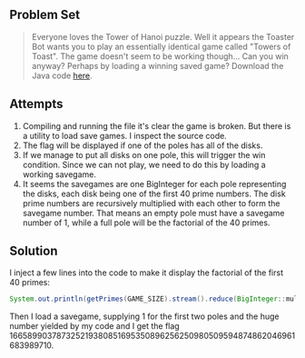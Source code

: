 ## **Problem Set**

> Everyone loves the Tower of Hanoi puzzle. Well it appears the Toaster Bot wants you to play an essentially identical game called "Towers of Toast". The game doesn't seem to be working though... Can you win anyway? Perhaps by loading a winning saved game? Download the Java code [here](https://picoctf.com/problem-static/reversing/towers-of-toast/Main.java). 

## **Attempts**

1. Compiling and running the file it's clear the game is broken. But there is a utility to load save games. I inspect the source code.
2. The flag will be displayed if one of the poles has all of the disks.
3. If we manage to put all disks on one pole, this will trigger the win condition. Since we can not play, we need to do this by loading a working savegame.
4. It seems the savegames are one BigInteger for each pole representing the disks, each disk being one of the first 40 prime numbers. The disk prime numbers are recursively multiplied with each other to form the savegame number. That means an empty pole must have a savegame number of 1, while a full pole will be the factorial of the 40 primes.

## **Solution**

I inject a few lines into the code to make it display the factorial of the first 40 primes:

```java
System.out.println(getPrimes(GAME_SIZE).stream().reduce(BigInteger::multiply).get());
```

Then I load a savegame, supplying 1 for the first two poles and the huge number yielded by my code and I get the flag 166589903787325219380851695350896256250980509594874862046961683989710.
